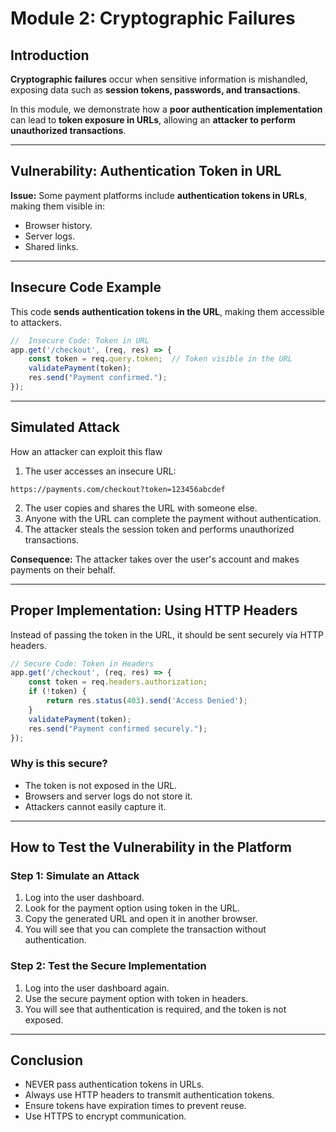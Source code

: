 # **Module 2: Cryptographic Failures**

## **Introduction**
**Cryptographic failures** occur when sensitive information is mishandled, exposing data such as **session tokens, passwords, and transactions**.

In this module, we demonstrate how a **poor authentication implementation** can lead to **token exposure in URLs**, allowing an **attacker to perform unauthorized transactions**.

---

## **Vulnerability: Authentication Token in URL**
**Issue:** Some payment platforms include **authentication tokens in URLs**, making them visible in:
- Browser history.
- Server logs.
- Shared links.

---

## **Insecure Code Example**
This code **sends authentication tokens in the URL**, making them accessible to attackers.

```javascript
//  Insecure Code: Token in URL
app.get('/checkout', (req, res) => {
    const token = req.query.token;  // Token visible in the URL
    validatePayment(token);
    res.send("Payment confirmed.");
});
```

---

## **Simulated Attack**
How an attacker can exploit this flaw

1. The user accesses an insecure URL:

```
https://payments.com/checkout?token=123456abcdef
```

2. The user copies and shares the URL with someone else.
3. Anyone with the URL can complete the payment without authentication.
4. The attacker steals the session token and performs unauthorized transactions.

**Consequence:** The attacker takes over the user's account and makes payments on their behalf.

---

## **Proper Implementation: Using HTTP Headers**
Instead of passing the token in the URL, it should be sent securely via HTTP headers.

```javascript
// Secure Code: Token in Headers
app.get('/checkout', (req, res) => {
    const token = req.headers.authorization;
    if (!token) {
        return res.status(403).send('Access Denied');
    }
    validatePayment(token);
    res.send("Payment confirmed securely.");
});
```
### **Why is this secure?**
- The token is not exposed in the URL.
- Browsers and server logs do not store it.
- Attackers cannot easily capture it.

---

## **How to Test the Vulnerability in the Platform**

### **Step 1: Simulate an Attack**
1. Log into the user dashboard.
2. Look for the payment option using token in the URL.
3. Copy the generated URL and open it in another browser.
4. You will see that you can complete the transaction without authentication.

### **Step 2: Test the Secure Implementation**
1. Log into the user dashboard again.
2. Use the secure payment option with token in headers.
3. You will see that authentication is required, and the token is not exposed.

---

## **Conclusion**

- NEVER pass authentication tokens in URLs.
- Always use HTTP headers to transmit authentication tokens.
- Ensure tokens have expiration times to prevent reuse.
- Use HTTPS to encrypt communication.
